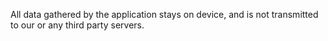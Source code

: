 All data gathered by the application stays on device, and is not transmitted to our or any third party servers.
